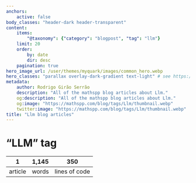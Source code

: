 ```yaml
---
anchors:
    active: false
body_classes: "header-dark header-transparent"
content:
    items:
        "@taxonomy": {"category": "blogpost", "tag": "llm"}
    limit: 20
    order:
        by: date
        dir: desc
    pagination: true
hero_image_url: /user/themes/myquark/images/common_hero.webp
hero_classes: "parallax overlay-dark-gradient text-light" # see https://demo.getgrav.org/blog-skeleton/blog/hero-classes
metadata:
    author: Rodrigo Girão Serrão
    description: "All of the mathspp blog articles about Llm."
    og:description: "All of the mathspp blog articles about Llm."
    og:image: "https://mathspp.com/blog/tags/Llm/thumbnail.webp"
    twitter:image: "https://mathspp.com/blog/tags/Llm/thumbnail.webp"
title: "Llm blog articles"
---
```



# “LLM” tag


<table class="stats-table">
    <thead>
        <tr>
            <th style="text-align: center;">1</th>
            <th style="text-align: center;">1,145</th>
            <th style="text-align: center;">350</th>
        </tr>
    </thead>
    <tbody>
        <tr>
            <td style="text-align: center;">article</td>
            <td style="text-align: center;">words</td>
            <td style="text-align: center;">lines of code</td>
        </tr>
    </tbody>
</table>